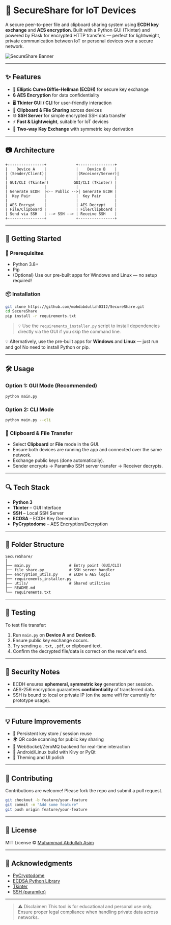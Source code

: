 # 🔐 SecureShare for IoT Devices

A secure peer-to-peer file and clipboard sharing system using **ECDH key exchange** and **AES encryption**. Built with a Python GUI (Tkinter) and powered by Flask for encrypted HTTP transfers — perfect for lightweight, private communication between IoT or personal devices over a secure network.

![SecureShare Banner](https://github.com/mohdabdullah0312/SecureShare/blob/main/utils/SecureShare.png)

---

## ✨ Features

- 🔑 **Elliptic Curve Diffie-Hellman (ECDH)** for secure key exchange
- 🔒 **AES Encryption** for data confidentiality
- 🖥️ **Tkinter GUI / CLI** for user-friendly interaction
- 🔁 **Clipboard & File Sharing** across devices
- 🌐 **SSH Server** for simple encrypted SSH data transfer
- ⚡ **Fast & Lightweight**, suitable for IoT devices
- 🔁 **Two-way Key Exchange** with symmetric key derivation

---

## 📷 Architecture

```
+----------------+             +----------------+
|    Device A    |             |    Device B    |
| (Sender/Client)|             |(Receiver/Server)|
|                |             |                |
| GUI/CLI (Tkinter)           GUI/CLI (Tkinter) |
|                |             |                |
| Generate ECDH  |<-- Public -->| Generate ECDH |
|  Key Pair      |             |  Key Pair      |
|                |             |                |
| AES Encrypt    |             | AES Decrypt    |
| File/Clipboard |             | File/Clipboard |
| Send via SSH   | --> SSH --> | Receive SSH    |
+----------------+             +----------------+
```

---

## 🚀 Getting Started

### 🧱 Prerequisites

- Python 3.8+
- Pip
- (Optional) Use our pre-built apps for Windows and Linux — no setup required!

### 📦 Installation

```bash
git clone https://github.com/mohdabdullah0312/SecureShare.git
cd SecureShare
pip install -r requirements.txt
```
> 💡 Use the `requirements_installer.py` script to install dependencies directly via the GUI if you skip the command line.

💡 Alternatively, use the pre-built apps for **Windows** and **Linux** — just run and go!
No need to install Python or pip.

---

## 🛠️ Usage

### Option 1: GUI Mode (Recommended)

```bash
python main.py
```

### Option 2: CLI Mode

```bash
python main.py --cli
```

### 🔁 Clipboard & File Transfer

- Select **Clipboard** or **File** mode in the GUI.
- Ensure both devices are running the app and connected over the same network.
- Exchange public keys (done automatically).
- Sender encrypts → Paramiko SSH server transfer → Receiver decrypts.

---

## 🔍 Tech Stack

- **Python 3**
- **Tkinter** – GUI Interface
- **SSH** – Local SSH Server
- **ECDSA** – ECDH Key Generation
- **PyCryptodome** – AES Encryption/Decryption

---

## 📂 Folder Structure

```
SecureShare/
│
├── main.py                 # Entry point (GUI/CLI)
├── file_share.py           # SSH server handler
├── encryption_utils.py     # ECDH & AES logic
├── requirements_installer.py
├── utils/                  # Shared utilities
├── README.md
└── requirements.txt
```

---

## 🧪 Testing

To test file transfer:

1. Run `main.py` on **Device A** and **Device B**.
2. Ensure public key exchange occurs.
3. Try sending a `.txt`, `.pdf`, or clipboard text.
4. Confirm the decrypted file/data is correct on the receiver's end.

---

## 🔐 Security Notes

- ECDH ensures **ephemeral, symmetric key** generation per session.
- AES-256 encryption guarantees **confidentiality** of transferred data.
- SSH is bound to local or private IP (on the same wifi for currently for prototype usage).

---

## 💡 Future Improvements

- 🔄 Persistent key store / session reuse
- 🌍 QR code scanning for public key sharing
- 📡 WebSocket/ZeroMQ backend for real-time interaction
- 📱 Android/Linux build with Kivy or PyQt
- 🌈 Theming and UI polish

---

## 🤝 Contributing

Contributions are welcome! Please fork the repo and submit a pull request.

```bash
git checkout -b feature/your-feature
git commit -m "Add some feature"
git push origin feature/your-feature
```

---

## 📜 License

MIT License © [Muhammad Abdullah Asim](https://github.com/mohdabdullah0312)

---

## 🙌 Acknowledgments

- [PyCryptodome](https://www.pycryptodome.org/)
- [ECDSA Python Library](https://github.com/warner/python-ecdsa)
- [Tkinter](https://docs.python.org/3/library/tkinter.html)
- [SSH (paramiko)](https://www.paramiko.org/)

---

> ⚠️ Disclaimer: This tool is for educational and personal use only. Ensure proper legal compliance when handling private data across networks.